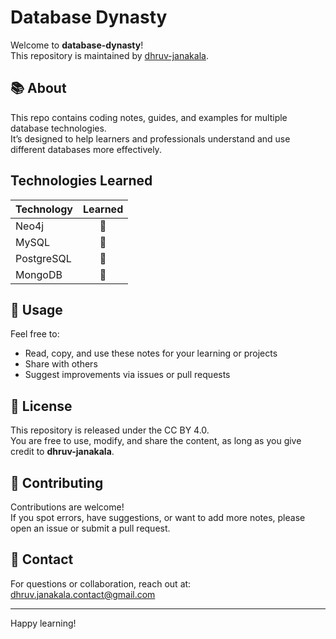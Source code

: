 # Database Dynasty

Welcome to **database-dynasty**!  
This repository is maintained by [dhruv-janakala](https://github.com/dhruv-janakala).

## 📚 About

This repo contains coding notes, guides, and examples for multiple database technologies.  
It’s designed to help learners and professionals understand and use different databases more effectively.

## Technologies Learned

<!-- 🟢 Finished (green ball): learned and comfortable -->
<!-- 🔵 Ongoing (blue ball): currently learning or practicing -->
<!-- 🔴 Not Started (red ball): haven't begun learning -->

| Technology         | Learned |
|--------------------|:-------:|
| Neo4j              |   🔵   |
| MySQL              |   🔴   |
| PostgreSQL         |   🔴   |
| MongoDB            |   🔴   |

## 🚀 Usage

Feel free to:
- Read, copy, and use these notes for your learning or projects
- Share with others
- Suggest improvements via issues or pull requests

## 📝 License

This repository is released under the CC BY 4.0.  
You are free to use, modify, and share the content, as long as you give credit to **dhruv-janakala**.

## 🙌 Contributing

Contributions are welcome!  
If you spot errors, have suggestions, or want to add more notes, please open an issue or submit a pull request.

## 📧 Contact

For questions or collaboration, reach out at: dhruv.janakala.contact@gmail.com

---

Happy learning!
